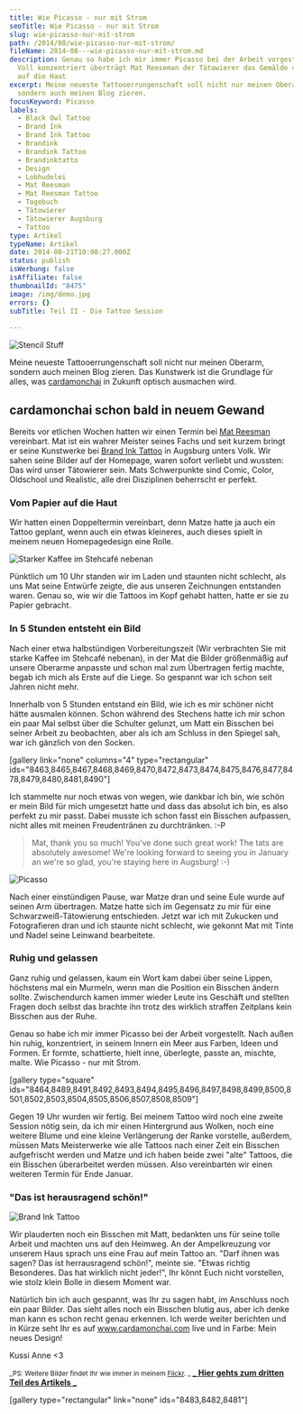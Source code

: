 ```yaml
---
title: Wie Picasso - nur mit Strom
seoTitle: Wie Picasso - nur mit Strom
slug: wie-picasso-nur-mit-strom
path: /2014/08/wie-picasso-nur-mit-strom/
fileName: 2014-08---wie-picasso-nur-mit-strom.md
description: Genau so habe ich mir immer Picasso bei der Arbeit vorgestellt -
  Voll konzentriert überträgt Mat Reeseman der Tätowierer das Gemälde vom Papier
  auf die Haut
excerpt: Meine neueste Tattooerrungenschaft soll nicht nur meinen Oberarm,
  sondern auch meinen Blog zieren.
focusKeyword: Picasso
labels:
  - Black Owl Tattoo
  - Brand Ink
  - Brand Ink Tattoo
  - Brandink
  - Brandink Tattoo
  - Brandinktatto
  - Design
  - Lobhudelei
  - Mat Reesman
  - Mat Reesman Tattoo
  - Tagebuch
  - Tätowierer
  - Tätowierer Augsburg
  - Tattoo
type: Artikel
typeName: Artikel
date: 2014-08-21T10:08:27.000Z
status: publish
isWerbung: false
isAffiliate: false
thumbnailId: "8475"
image: /img/demo.jpg
errors: {}
subTitle: Teil II - Die Tattoo Session
  
---
```


![Stencil Stuff](http://cardamonchai.com/wp-content/uploads/2014/08/14793812307_71c9482f9b_o-640x640.jpg "[ ](https://www.flickr.com/photos/99929697@N07/)  Stencil Stuff")

Meine neueste Tattooerrungenschaft soll nicht nur meinen Oberarm, sondern auch
meinen Blog zieren. Das Kunstwerk ist die Grundlage für alles, was
[cardamonchai](www.cardamonchai.com) in Zukunft optisch ausmachen wird.

## cardamonchai schon bald in neuem Gewand

Bereits vor etlichen Wochen hatten wir einen Termin bei
[Mat Reesman](https://www.facebook.com/media/set/?set=a.608510459231621.1073741826.293235204092483&type=3)
vereinbart. Mat ist ein wahrer Meister seines Fachs und seit kurzem bringt er
seine Kunstwerke bei [Brand Ink Tattoo](http://www.brandink-tattoo.com) in
Augsburg unters Volk. Wir sahen seine Bilder auf der Homepage, waren sofort
verliebt und wussten: Das wird unser Tätowierer sein. Mats Schwerpunkte sind
Comic, Color, Oldschool und Realistic, alle drei Disziplinen beherrscht er
perfekt.

### Vom Papier auf die Haut

Wir hatten einen Doppeltermin vereinbart, denn Matze hatte ja auch ein Tattoo
geplant, wenn auch ein etwas kleineres, auch dieses spielt in meinem neuen
Homepagedesign eine Rolle.

![Starker Kaffee im Stehcafé nebenan](http://cardamonchai.files.wordpress.com/2014/08/14791294977_c2fb5027e9_o.jpg?w=300 "[ ](https://www.flickr.com/photos/99929697@N07/)  Starker Kaffee im Stehcafé nebenan")

Pünktlich um 10 Uhr standen wir im Laden und staunten nicht schlecht, als uns
Mat seine Entwürfe zeigte, die aus unseren Zeichnungen entstanden waren. Genau
so, wie wir die Tattoos im Kopf gehabt hatten, hatte er sie zu Papier gebracht.

### In 5 Stunden entsteht ein Bild

Nach einer etwa halbstündigen Vorbereitungszeit (Wir verbrachten Sie mit starke
Kaffee im Stehcafé nebenan), in der Mat die Bilder größenmäßig auf unsere
Oberarme anpasste und schon mal zum Übertragen fertig machte, begab ich mich als
Erste auf die Liege. So gespannt war ich schon seit Jahren nicht mehr.

Innerhalb von 5 Stunden entstand ein Bild, wie ich es mir schöner nicht hätte
ausmalen können. Schon während des Stechens hatte ich mir schon ein paar Mal
selbst über die Schulter gelunzt, um Matt ein Bisschen bei seiner Arbeit zu
beobachten, aber als ich am Schluss in den Spiegel sah, war ich gänzlich von den
Socken.

[gallery link="none" columns="4" type="rectangular"
ids="8463,8465,8467,8468,8469,8470,8472,8473,8474,8475,8476,8477,8478,8479,8480,8481,8490"]

Ich stammelte nur noch etwas von wegen, wie dankbar ich bin, wie schön er mein
Bild für mich umgesetzt hatte und dass das absolut ich bin, es also perfekt zu
mir passt. Dabei musste ich schon fasst ein Bisschen aufpassen, nicht alles mit
meinen Freudentränen zu durchtränken. :-P

> Mat, thank you so much! You've done such great work! The tats are absolutely
> awesome! We're looking forward to seeing you in January an we're so glad,
> you're staying here in Augsburg! :-)

![Picasso](http://cardamonchai.com/wp-content/uploads/2014/08/tattoo-session-213-640x480.jpg "[ ](https://www.flickr.com/photos/99929697@N07/)  Brand Ink Tattoo")

Nach einer einstündigen Pause, war Matze dran und seine Eule wurde auf seinen
Arm übertragen. Matze hatte sich im Gegensatz zu mir für eine
Schwarzweiß-Tätowierung entschieden. Jetzt war ich mit Zukucken und
Fotografieren dran und ich staunte nicht schlecht, wie gekonnt Mat mit Tinte und
Nadel seine Leinwand bearbeitete.

### Ruhig und gelassen

Ganz ruhig und gelassen, kaum ein Wort kam dabei über seine Lippen, höchstens
mal ein Murmeln, wenn man die Position ein Bisschen ändern sollte. Zwischendurch
kamen immer wieder Leute ins Geschäft und stellten Fragen doch selbst das
brachte ihn trotz des wirklich straffen Zeitplans kein Bisschen aus der Ruhe.

Genau so habe ich mir immer Picasso bei der Arbeit vorgestellt. Nach außen hin
ruhig, konzentriert, in seinem Innern ein Meer aus Farben, Ideen und Formen. Er
formte, schattierte, hielt inne, überlegte, passte an, mischte, malte. Wie
Picasso - nur mit Strom.

[gallery type="square"
ids="8464,8489,8491,8492,8493,8494,8495,8496,8497,8498,8499,8500,8501,8502,8503,8504,8505,8506,8507,8508,8509"]

Gegen 19 Uhr wurden wir fertig. Bei meinem Tattoo wird noch eine zweite Session
nötig sein, da ich mir einen Hintergrund aus Wolken, noch eine weitere Blume und
eine kleine Verlängerung der Ranke vorstelle, außerdem, müssen Mats Meisterwerke
wie alle Tattoos nach einer Zeit ein Bisschen aufgefrischt werden und Matze und
ich haben beide zwei "alte" Tattoos, die ein Bisschen überarbeitet werden
müssen. Also vereinbarten wir einen weiteren Termin für Ende Januar.

### "Das ist herausragend schön!"

![Brand Ink Tattoo](http://cardamonchai.com/wp-content/uploads/2014/08/tattoo-session-207-640x480.jpg "Brand Ink Tattoo")

Wir plauderten noch ein Bisschen mit Matt, bedankten uns für seine tolle Arbeit
und machten uns auf den Heimweg. An der Ampelkreuzung vor unserem Haus sprach
uns eine Frau auf mein Tattoo an. "Darf ihnen was sagen? Das ist herrausragend
schön!", meinte sie. "Etwas richtig Besonderes. Das hat wirklich nicht jeder!",
Ihr könnt Euch nicht vorstellen, wie stolz klein Bolle in diesem Moment war.

Natürlich bin ich auch gespannt, was Ihr zu sagen habt, im Anschluss noch ein
paar Bilder. Das sieht alles noch ein Bisschen blutig aus, aber ich denke man
kann es schon recht genau erkennen. Ich werde weiter berichten und in Kürze seht
Ihr es auf www.cardamonchai.com live und in Farbe: Mein neues Design!

Kussi Anne &lt;3

<small> _PS: Weitere Bilder findet Ihr wie immer in meinem
[Flickr](https://www.flickr.com/photos/99929697@N07/). _ </small>
[_ **Hier gehts zum dritten Teil des Artikels** _](/2015/02/blog-relaunch-und-umzug-nach-hamburg/)

[gallery type="rectangular" link="none" ids="8483,8482,8481"]

&nbsp;

  